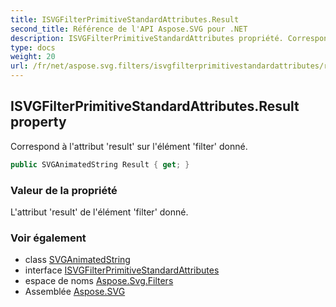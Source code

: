 ```yaml
---
title: ISVGFilterPrimitiveStandardAttributes.Result
second_title: Référence de l'API Aspose.SVG pour .NET
description: ISVGFilterPrimitiveStandardAttributes propriété. Correspond à lattribut result sur lélément filter donné.
type: docs
weight: 20
url: /fr/net/aspose.svg.filters/isvgfilterprimitivestandardattributes/result/
---
```

## ISVGFilterPrimitiveStandardAttributes.Result property

Correspond à l'attribut 'result' sur l'élément 'filter' donné.

```csharp
public SVGAnimatedString Result { get; }
```

### Valeur de la propriété

L'attribut 'result' de l'élément 'filter' donné.

### Voir également

* class [SVGAnimatedString](../../../aspose.svg.datatypes/svganimatedstring/)
* interface [ISVGFilterPrimitiveStandardAttributes](../)
* espace de noms [Aspose.Svg.Filters](../../isvgfilterprimitivestandardattributes/)
* Assemblée [Aspose.SVG](../../../)


